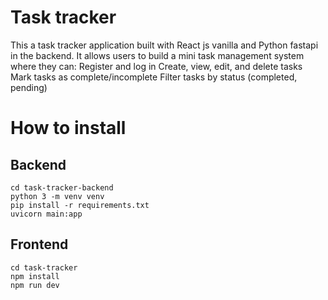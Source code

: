 # Task tracker
This a task tracker application built with React js vanilla and Python fastapi in the backend. It allows users to build a mini task management system where they can:
Register and log in
Create, view, edit, and delete tasks
Mark tasks as complete/incomplete
Filter tasks by status (completed, pending)

# How to install
## Backend
```
cd task-tracker-backend
python 3 -m venv venv
pip install -r requirements.txt
uvicorn main:app
```

## Frontend
```
cd task-tracker
npm install
npm run dev
```



